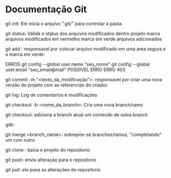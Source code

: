 # Documentação Git

git init: Ele inicia o arquivo ".git/" para controlar a pasta.

git status: Valida o status dos arquivos modificados dentro projeto 
  marca arquivos modificados em vermelho
  marca em verde arquivos adicionados

git add <file>: responsavel por colocar arquivo modificado em uma area segura e o marca em verde

ERROS
git config --global user.name "seu_nome"
git config --global user.email "seu_email@mail" 
  POSSIVEL ERRO
  ERRO 403 

git commit -m "<texto_da_modificação">: responsavel por criar uma nova versão do projeto com as referencias do criador.

git log: Log de comentarios e modificações 

git checkout -b <nome_da_branch>: Cria uma nova branch/ramo

git checkout: adiciona a branch atual um conteúdo de outra branch

gitk: 

git merge <branch_name>: sobrepõe-se branches/ramos, "completando" um com outro

git clone <url>: baixa o projeto do repositorio

git push: envia alteração para o repositorio

git pull: ele puxa as alterações do repositorio
  
 
